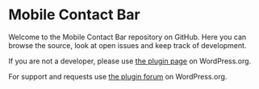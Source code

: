 # Mobile Contact Bar

Welcome to the Mobile Contact Bar repository on GitHub. Here you can browse the source, look at open issues and keep track of development. 

If you are not a developer, please use [the plugin page](https://wordpress.org/plugins/mobile-contact-bar/) on WordPress.org.

For support and requests use [the plugin forum](https://wordpress.org/support/plugin/mobile-contact-bar) on WordPress.org.
